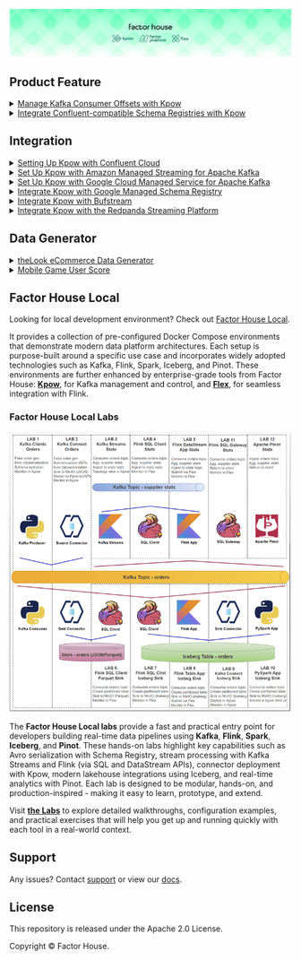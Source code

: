 ![factorhouse](./images/factorhouse.jfif)

## Product Feature

<details>
  <summary><a href="./features/offset-management/">Manage Kafka Consumer Offsets with Kpow</a></summary>
  <ul>
    <li>
      Python Kafka producer and consumer clients that are used to showcase consumer group offset management capabilities of Kpow.
    </li>
    <li>
      Also see the related <a href="https://factorhouse.io/blog/how-to/manage-kafka-consumer-offsets-with-kpow/">blog post</a>.
    </li>
  </ul>
</details>

<details>
  <summary><a href="https://factorhouse.io/blog/how-to/integrate-confluent-compatible-registries-kpow/">Integrate Confluent-compatible Schema Registries with Kpow</a></summary>
  <ul>
    <li>
      In modern data architectures built on Apache Kafka, a Schema Registry is an essential component for enforcing data contracts and supporting strong data governance. While the Confluent Schema Registry set the original standard, the ecosystem has expanded to include powerful Confluent-compatible alternatives such as Red Hat’s Apicurio Registry and Aiven’s Karapace.
    </li>
    <li>
      Whether driven by a gradual migration, the need to support autonomous teams, or simply technology evaluation, many organizations find themselves running multiple schema registries in parallel. This inevitably leads to operational complexity and a fragmented view of their data governance.
    </li>
    <li>
      This guide demonstrates how Kpow directly solves this challenge. We will integrate these popular schema registries into a single Kafka environment and show how to manage them all seamlessly through Kpow's single, unified interface.
    </li>
  </ul>
</details>

## Integration

<details>
  <summary><a href="https://factorhouse.io/blog/how-to/set-up-kpow-with-confluent-cloud/">Setting Up Kpow with Confluent Cloud</a></summary>
  <ul>
    <li>
      A step-by-step guide to configuring Kpow with Confluent Cloud resources including Kafka clusters, Schema Registry, Kafka Connect, and kSQLDB.
    </li>
  </ul>
</details>

<details>
  <summary><a href="https://factorhouse.io/blog/how-to/set-up-kpow-with-aws/">Set Up Kpow with Amazon Managed Streaming for Apache Kafka</a></summary>
  <ul>
    <li>
      A comprehensive, step-by-step guide to provisioning AWS MSK infrastructure, configuring authentication with the OAUTHBEARER mechanism using AWS IAM, setting up a client EC2 instance within the same VPC, and deploying Kpow.
    </li>
  </ul>
</details>

<details>
  <summary><a href="https://factorhouse.io/blog/how-to/set-up-kpow-with-gcp/">Set Up Kpow with Google Cloud Managed Service for Apache Kafka</a></summary>
  <ul>
    <li>
      A practical, step-by-step guide on setting up a Google Cloud Managed Service for Apache Kafka cluster and connecting it from Kpow using the OAUTHBEARER mechanism.
    </li>
  </ul>
</details>

<details>
  <summary><a href="https://factorhouse.io/blog/how-to/integrate-kpow-with-google-schema-registry/">Integrate Kpow with Google Managed Schema Registry</a></summary>
  <ul>
    <li>
      Google Cloud has enhanced its platform with the launch of a managed <a href="https://cloud.google.com/managed-service-for-apache-kafka/docs/schema-registry/schema-registry-overview">Schema Registry for Apache Kafka</a>, a critical service for ensuring data quality and schema evolution in streaming architectures. Kpow 94.3 expands its support for Google Managed Service for Apache Kafka by integrating the managed schema registry. This allows users to manage Kafka clusters, topics, consumer groups, and schemas from a single interface.
    </li>
    <li>
      Building on our <a href="https://factorhouse.io/blog/how-to/set-up-kpow-with-gcp/">earlier setup guide</a>, this post details how to configure the new schema registry integration and demonstrates how to leverage the Kpow UI for working effectively with Avro schemas.
    </li>
  </ul>
</details>

<details>
  <summary><a href="https://factorhouse.io/blog/how-to/integrate-kpow-with-bufstream/">Integrate Kpow with Bufstream</a></summary>
  <ul>
    <li>
      Kpow supports a wide range of Apache Kafka and Kafka API–compatible platforms, providing robust tools to manage, monitor, and secure data streaming workloads. In this guide, we'll walkthrough how to integrate Bufstream — a cloud-native, Kafka-compatible streaming solution — with Kpow, enabling seamless use of Bufstream's advanced schema management alongside Kpow's comprehensive Kafka management capabilities for an optimized streaming experience.
    </li>
  </ul>
</details>

<details>
  <summary><a href="https://factorhouse.io/blog/how-to/integrate-kpow-with-redpanda/">Integrate Kpow with the Redpanda Streaming Platform</a></summary>
  <ul>
    <li>
      Redpanda offers a simple, powerful, and Kafka®-compatible streaming data platform. Kpow provides a rich, developer-focused UI to manage and monitor it. Together, they form a robust stack for building and operating real-time data pipelines.
    </li>
    <li>
      This guide will walk you through the process of setting up Kpow with a local Redpanda cluster using Docker. We will cover launching the environment, using Kpow to create and manage an Avro schema in Redpanda's built-in registry, producing schema-governed data to a topic, and finally, inspecting that data in a human-readable format.
    </li>
  </ul>
</details>

## Data Generator

<details>
  <summary><a href="./datagen/look-ecomm/">theLook eCommerce Data Generator</a></summary>
  <ul>
    <li>
      Generates a continuous stream of synthetic data based on the <strong>theLook eCommerce dataset</strong>, which represents a fictional online fashion retailer. The data simulates a live production database, making it ideal for demonstrating <strong>Change Data Capture (CDC)</strong> with Debezium and for real-time analytics using Apache Flink or Apache Spark.
    </li>
  </ul>
</details>

<details>
  <summary><a href="./datagen/mobile-game/">Mobile Game User Score</a></summary>
  <ul>
    <li>
      A Python port of Apache Beam's <a href="https://beam.apache.org/get-started/mobile-gaming-example/"><strong>Mobile Gaming Example</strong></a> data generator. This script simulates game events such as user scores, designed to support real-time analytics pipelines for leaderboards, scoring engines, and fraud detection.
    </li>
  </ul>
</details>

## Factor House Local

Looking for local development environment? Check out [Factor House Local](https://github.com/factorhouse/factorhouse-local).

It provides a collection of pre-configured Docker Compose environments that demonstrate modern data platform architectures. Each setup is purpose-built around a specific use case and incorporates widely adopted technologies such as Kafka, Flink, Spark, Iceberg, and Pinot. These environments are further enhanced by enterprise-grade tools from Factor House: [**Kpow**](https://factorhouse.io/kpow), for Kafka management and control, and [**Flex**](https://factorhouse.io/flex/), for seamless integration with Flink.

### Factor House Local Labs

<p align="center">
  <img width="600" height="500" src="./images/fh-local-labs.png">
</p>

The **Factor House Local labs** provide a fast and practical entry point for developers building real-time data pipelines using **Kafka**, **Flink**, **Spark**, **Iceberg**, and **Pinot**. These hands-on labs highlight key capabilities such as Avro serialization with Schema Registry, stream processing with Kafka Streams and Flink (via SQL and DataStream APIs), connector deployment with Kpow, modern lakehouse integrations using Iceberg, and real-time analytics with Pinot. Each lab is designed to be modular, hands-on, and production-inspired - making it easy to learn, prototype, and extend.

Visit [**the Labs**](./fh-local-labs/) to explore detailed walkthroughs, configuration examples, and practical exercises that will help you get up and running quickly with each tool in a real-world context.

## Support

Any issues? Contact [support](https://factorhouse.io/support/) or view our [docs](https://docs.factorhouse.io/).

## License

This repository is released under the Apache 2.0 License.

Copyright © Factor House.
